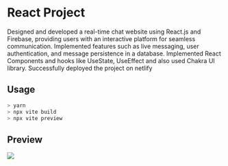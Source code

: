 # React Project 

Designed and developed a real-time chat website using React.js and Firebase, providing users with an
interactive platform for seamless communication.
Implemented features such as live messaging, user authentication, and message persistence in a database.
Implemented React Components and hooks like UseState, UseEffect and also used Chakra UI library. Successfully deployed the project on netlify

## Usage

```bash
> yarn
> npx vite build
> npx vite preview
```

## Preview
<div style="width: 200px; height:auto;">
<img src="https://github.com/erenivon/ulvichat/assets/42775426/0e5f2bee-9325-4377-bf3e-2baed4746757">
</div>
